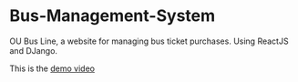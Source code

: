 # Bus-Management-System

OU Bus Line, a website for managing bus ticket purchases. Using ReactJS and DJango.

This is the [demo video](https://drive.google.com/file/d/1sF2OVF8RHUC3zEpduZ39PXxm9zapfDvo/view?usp=sharing)


